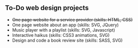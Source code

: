 ## To-Do web design projects

- ~~One page website for a service provider (skills: HTML, CSS)~~
- One page website about an app (skills: SVG, JQuery)
- Music player with a playlist (skills: SVG, Javascript)
- Interactive haikus (skills: CSS3 animations, SVG)
- Design and code a book review site (skills: SASS, SVG)
